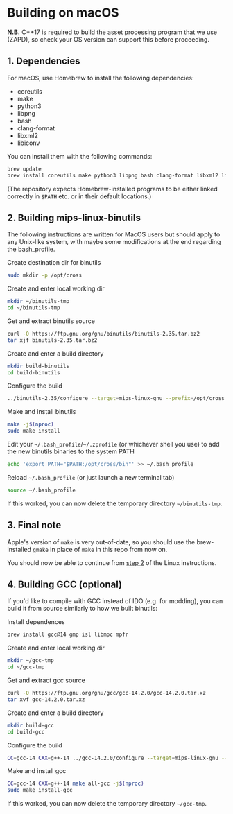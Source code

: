 # Building on macOS

**N.B.** C++17 is required to build the asset processing program that we use (ZAPD), so check your OS version can support this before proceeding.


## 1. Dependencies

For macOS, use Homebrew to install the following dependencies:

* coreutils
* make
* python3
* libpng
* bash
* clang-format
* libxml2
* libiconv

You can install them with the following commands:

```bash
brew update
brew install coreutils make python3 libpng bash clang-format libxml2 libiconv
```

(The repository expects Homebrew-installed programs to be either linked correctly in `$PATH` etc. or in their default locations.)


## 2. Building mips-linux-binutils

The following instructions are written for MacOS users but should apply to any Unix-like system, with maybe some modifications at the end regarding the bash_profile.

Create destination dir for binutils
```bash
sudo mkdir -p /opt/cross
```

Create and enter local working dir
```bash
mkdir ~/binutils-tmp
cd ~/binutils-tmp
```

Get and extract binutils source
```bash
curl -O https://ftp.gnu.org/gnu/binutils/binutils-2.35.tar.bz2
tar xjf binutils-2.35.tar.bz2
```

Create and enter a build directory
```bash
mkdir build-binutils
cd build-binutils
```

Configure the build
```bash
../binutils-2.35/configure --target=mips-linux-gnu --prefix=/opt/cross --with-system-zlib --disable-gprof --disable-gdb --disable-werror
```

Make and install binutils
```bash
make -j$(nproc)
sudo make install
```

Edit your `~/.bash_profile`/`~/.zprofile` (or whichever shell you use) to add the new binutils binaries to the system PATH
```bash
echo 'export PATH="$PATH:/opt/cross/bin"' >> ~/.bash_profile
```

Reload `~/.bash_profile` (or just launch a new terminal tab)
```bash
source ~/.bash_profile
```

If this worked, you can now delete the temporary directory `~/binutils-tmp`.


## 3. Final note

Apple's version of `make` is very out-of-date, so you should use the brew-installed `gmake` in place of `make` in this repo from now on.

You should now be able to continue from [step 2](../README.md#2-clone-the-repository) of the Linux instructions.


## 4. Building GCC (optional)

If you'd like to compile with GCC instead of IDO (e.g. for modding), you can build it from source similarly to how we built binutils:

Install dependences
```bash
brew install gcc@14 gmp isl libmpc mpfr
```

Create and enter local working dir
```bash
mkdir ~/gcc-tmp
cd ~/gcc-tmp
```

Get and extract gcc source
```bash
curl -O https://ftp.gnu.org/gnu/gcc/gcc-14.2.0/gcc-14.2.0.tar.xz
tar xvf gcc-14.2.0.tar.xz
```

Create and enter a build directory
```bash
mkdir build-gcc
cd build-gcc
```

Configure the build
```bash
CC=gcc-14 CXX=g++-14 ../gcc-14.2.0/configure --target=mips-linux-gnu --prefix=/opt/cross --disable-nls --enable-languages=c --with-gmp=$(brew --prefix)/opt/gmp --with-mpfr=$(brew --prefix)/opt/mpfr --with-mpc=$(brew --prefix)/opt/libmpc --with-isl=$(brew --prefix)/opt/isl
```

Make and install gcc
```bash
CC=gcc-14 CXX=g++-14 make all-gcc -j$(nproc)
sudo make install-gcc
```

If this worked, you can now delete the temporary directory `~/gcc-tmp`.
